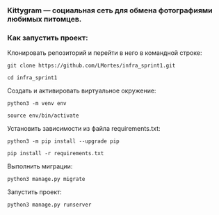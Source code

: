 ### Kittygram — социальная сеть для обмена фотографиями любимых питомцев. 

### Как запустить проект:
Клонировать репозиторий и перейти в него в командной строке:

```
git clone https://github.com/LMortes/infra_sprint1.git
```

```
cd infra_sprint1
```

Cоздать и активировать виртуальное окружение:

```
python3 -m venv env
```

```
source env/bin/activate
```

Установить зависимости из файла requirements.txt:

```
python3 -m pip install --upgrade pip
```

```
pip install -r requirements.txt
```

Выполнить миграции:

```
python3 manage.py migrate
```

Запустить проект:

```
python3 manage.py runserver
```
